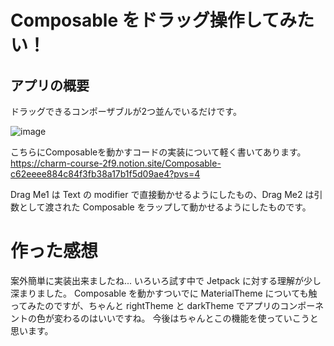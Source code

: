# Composable をドラッグ操作してみたい！
## アプリの概要
ドラッグできるコンポーザブルが2つ並んでいるだけです。

![image](https://github.com/dennoko/DragComposable/assets/145789995/d6b61455-6642-438e-a607-b682ee49a400)

こちらにComposableを動かすコードの実装について軽く書いてあります。
https://charm-course-2f9.notion.site/Composable-c62eeee884c84f3fb38a17b1f5d09ae4?pvs=4

Drag Me1 は Text の modifier で直接動かせるようにしたもの、Drag Me2 は引数として渡された Composable をラップして動かせるようにしたものです。

# 作った感想
案外簡単に実装出来ましたね...
いろいろ試す中で Jetpack に対する理解が少し深まりました。
Composable を動かすついでに MaterialTheme についても触ってみたのですが、ちゃんと rightTheme と darkTheme でアプリのコンポーネントの色が変わるのはいいですね。
今後はちゃんとこの機能を使っていこうと思います。
